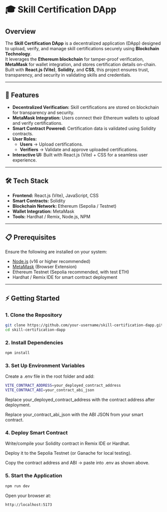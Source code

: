 # 🎓 Skill Certification DApp

## Overview
The **Skill Certification DApp** is a decentralized application (DApp) designed to upload, verify, and manage skill certifications securely using **Blockchain Technology**.  
It leverages the **Ethereum blockchain** for tamper-proof verification, **MetaMask** for wallet integration, and stores certification details on-chain.  
Built with **React.js (Vite)**, **Solidity**, and **CSS**, this project ensures trust, transparency, and security in validating skills and credentials.

---

## 🚀 Features
- **Decentralized Verification:** Skill certifications are stored on blockchain for transparency and security.  
- **MetaMask Integration:** Users connect their Ethereum wallets to upload and verify certifications.  
- **Smart Contract Powered:** Certification data is validated using Solidity contracts.  
- **User Roles:**  
  - **Users** → Upload certifications.  
  - **Verifiers** → Validate and approve uploaded certifications.  
- **Interactive UI:** Built with React.js (Vite) + CSS for a seamless user experience.  

---

## 🛠️ Tech Stack
- **Frontend:** React.js (Vite), JavaScript, CSS  
- **Smart Contracts:** Solidity  
- **Blockchain Network:** Ethereum (Sepolia / Testnet)  
- **Wallet Integration:** MetaMask  
- **Tools:** Hardhat / Remix, Node.js, NPM  

---

## 📋 Prerequisites
Ensure the following are installed on your system:
- [Node.js](https://nodejs.org/) (v16 or higher recommended)  
- [MetaMask](https://metamask.io/) (Browser Extension)  
- Ethereum Testnet (Sepolia recommended, with test ETH)  
- Hardhat / Remix IDE for smart contract deployment  

---

## ⚡ Getting Started

### 1. Clone the Repository
```bash
git clone https://github.com/your-username/skill-certification-dapp.git
cd skill-certification-dapp
```

### 2. Install Dependencies
```bash
npm install
```

### 3. Set Up Environment Variables   

Create a .env file in the root folder and add:
```bash
VITE_CONTRACT_ADDRESS=your_deployed_contract_address
VITE_CONTRACT_ABI=your_contract_abi_json
```

Replace your_deployed_contract_address with the contract address after deployment.

Replace your_contract_abi_json with the ABI JSON from your smart contract.

### 4. Deploy Smart Contract

Write/compile your Solidity contract in Remix IDE or Hardhat.

Deploy it to the Sepolia Testnet (or Ganache for local testing).

Copy the contract address and ABI → paste into .env as shown above.

### 5. Start the Application
```bash
npm run dev
```


Open your browser at:
```bash
http://localhost:5173
```
